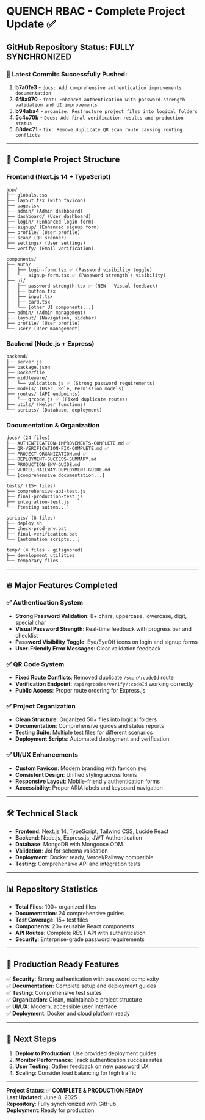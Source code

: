 # QUENCH RBAC - Complete Project Update ✅

## GitHub Repository Status: FULLY SYNCHRONIZED

### 🚀 Latest Commits Successfully Pushed:

1. **b7a0fe3** - `docs: Add comprehensive authentication improvements documentation`
2. **6f8a970** - `feat: Enhanced authentication with password strength validation and UI improvements`
3. **b94aba4** - `organize: Restructure project files into logical folders`
4. **5c4c70b** - `Docs: Add final verification results and production status`
5. **88dec71** - `fix: Remove duplicate QR scan route causing routing conflicts`

---

## 📁 Complete Project Structure

### **Frontend (Next.js 14 + TypeScript)**
```
app/
├── globals.css
├── layout.tsx (with favicon)
├── page.tsx
├── admin/ (Admin dashboard)
├── dashboard/ (User dashboard)
├── login/ (Enhanced login form)
├── signup/ (Enhanced signup form)
├── profile/ (User profile)
├── scan/ (QR scanner)
├── settings/ (User settings)
└── verify/ (Email verification)

components/
├── auth/
│   ├── login-form.tsx ✅ (Password visibility toggle)
│   └── signup-form.tsx ✅ (Password strength + visibility)
├── ui/
│   ├── password-strength.tsx ✅ (NEW - Visual feedback)
│   ├── button.tsx
│   ├── input.tsx
│   ├── card.tsx
│   └── [other UI components...]
├── admin/ (Admin management)
├── layout/ (Navigation, sidebar)
├── profile/ (User profile)
└── user/ (User management)
```

### **Backend (Node.js + Express)**
```
backend/
├── server.js
├── package.json
├── Dockerfile
├── middleware/
│   └── validation.js ✅ (Strong password requirements)
├── models/ (User, Role, Permission models)
├── routes/ (API endpoints)
│   └── qrcode.js ✅ (Fixed duplicate routes)
├── utils/ (Helper functions)
└── scripts/ (Database, deployment)
```

### **Documentation & Organization**
```
docs/ (24 files)
├── AUTHENTICATION-IMPROVEMENTS-COMPLETE.md ✅
├── QR-VERIFICATION-FIX-COMPLETE.md ✅
├── PROJECT-ORGANIZATION.md ✅
├── DEPLOYMENT-SUCCESS-SUMMARY.md
├── PRODUCTION-ENV-GUIDE.md
├── VERCEL-RAILWAY-DEPLOYMENT-GUIDE.md
└── [comprehensive documentation...]

tests/ (15+ files)
├── comprehensive-api-test.js
├── final-production-test.js
├── integration-test.js
└── [testing suites...]

scripts/ (8 files)
├── deploy.sh
├── check-prod-env.bat
├── final-verification.bat
└── [automation scripts...]

temp/ (4 files - gitignored)
├── development utilities
└── temporary files
```

---

## 🔥 Major Features Completed

### ✅ **Authentication System**
- **Strong Password Validation**: 8+ chars, uppercase, lowercase, digit, special char
- **Visual Password Strength**: Real-time feedback with progress bar and checklist
- **Password Visibility Toggle**: Eye/EyeOff icons on login and signup forms
- **User-Friendly Error Messages**: Clear validation feedback

### ✅ **QR Code System**
- **Fixed Route Conflicts**: Removed duplicate `/scan/:codeId` route
- **Verification Endpoint**: `/api/qrcodes/verify/:codeId` working correctly
- **Public Access**: Proper route ordering for Express.js

### ✅ **Project Organization**
- **Clean Structure**: Organized 50+ files into logical folders
- **Documentation**: Comprehensive guides and status reports
- **Testing Suite**: Multiple test files for different scenarios
- **Deployment Scripts**: Automated deployment and verification

### ✅ **UI/UX Enhancements**
- **Custom Favicon**: Modern branding with favicon.svg
- **Consistent Design**: Unified styling across forms
- **Responsive Layout**: Mobile-friendly authentication forms
- **Accessibility**: Proper ARIA labels and keyboard navigation

---

## 🛠️ Technical Stack

- **Frontend**: Next.js 14, TypeScript, Tailwind CSS, Lucide React
- **Backend**: Node.js, Express.js, JWT Authentication
- **Database**: MongoDB with Mongoose ODM
- **Validation**: Joi for schema validation
- **Deployment**: Docker ready, Vercel/Railway compatible
- **Testing**: Comprehensive API and integration tests

---

## 📊 Repository Statistics

- **Total Files**: 100+ organized files
- **Documentation**: 24 comprehensive guides
- **Test Coverage**: 15+ test files
- **Components**: 20+ reusable React components
- **API Routes**: Complete REST API with authentication
- **Security**: Enterprise-grade password requirements

---

## 🚀 Production Ready Features

✅ **Security**: Strong authentication with password complexity  
✅ **Documentation**: Complete setup and deployment guides  
✅ **Testing**: Comprehensive test suites  
✅ **Organization**: Clean, maintainable project structure  
✅ **UI/UX**: Modern, accessible user interface  
✅ **Deployment**: Docker and cloud platform ready  

---

## 🎯 Next Steps

1. **Deploy to Production**: Use provided deployment guides
2. **Monitor Performance**: Track authentication success rates  
3. **User Testing**: Gather feedback on new password UX
4. **Scaling**: Consider load balancing for high traffic

---

**Project Status**: ✅ **COMPLETE & PRODUCTION READY**  
**Last Updated**: June 8, 2025  
**Repository**: Fully synchronized with GitHub  
**Deployment**: Ready for production
